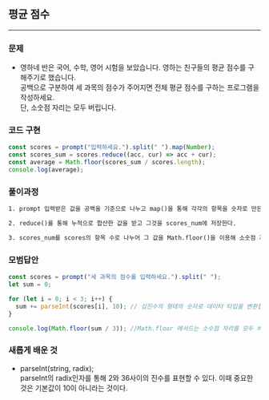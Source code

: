 ## 평균 점수

---

### 문제

- 영하네 반은 국어, 수학, 영어 시험을 보았습니다. 영하는 친구들의 평균 점수를 구해주기로 했습니다.<br>
  공백으로 구분하여 세 과목의 점수가 주어지면 전체 평균 점수를 구하는 프로그램을 작성하세요.<br>
  단, 소숫점 자리는 모두 버립니다.

### 코드 구현

```js
const scores = prompt("입력하세요.").split(" ").map(Number);
const scores_sum = scores.reduce((acc, cur) => acc + cur);
const average = Math.floor(scores_sum / scores.length);
console.log(average);
```

### 풀이과정

```txt
1. prompt 입력받은 값을 공백을 기준으로 나누고 map()을 통해 각각의 항목을 숫자로 만든 새로운 배열을 scores에 저장한다.

2. reduce()를 통해 누적으로 합산한 값을 받고 그것을 scores_num에 저장한다.

3. scores_num를 scores의 항목 수로 나누어 그 값을 Math.floor()을 이용해 소숫점 자리는 버린다.
```

### 모범답안

```js
const scores = prompt("세 과목의 점수를 입력하세요.").split(" ");
let sum = 0;

for (let i = 0; i < 3; i++) {
  sum += parseInt(scores[i], 10); // 십진수의 형태의 숫자로 데이터 타입을 변환합니다.
}

console.log(Math.floor(sum / 3)); //Math.floor 메서드는 소수점 자리를 모두 버림합니다.
```

### 새롭게 배운 것

- parseInt(string, radix);<br>
  parseInt의 radix인자를 통해 2와 36사이의 진수를 표현할 수 있다. 이때 중요한 것은 기본값이 10이 아니라는 것이다.

